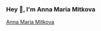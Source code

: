 ### Hey 👋, I'm Anna Maria Mitkova



<!--
**pproxidevengwes/pproxidevengwes** is a ✨ _special_ ✨ repository because its `README.md` (this file) appears on your GitHub profile.

Here are some ideas to get you started:

- 🔭 I’m currently working on ...
- 🌱 I’m currently learning ...
- 👯 I’m looking to collaborate on ...
- 🤔 I’m looking for help with ...
- 💬 Ask me about ...
- 📫 How to reach me: ...
- 😄 Pronouns: ...
- ⚡ Fun fact: ...
-->

<div class="badge-base LI-profile-badge" data-locale="en_US" data-size="medium" data-theme="dark" data-type="VERTICAL" data-vanity="anna-maria-mitkova-5459a3173" data-version="v1"><a class="badge-base__link LI-simple-link" href="https://bg.linkedin.com/in/anna-maria-mitkova-5459a3173?trk=profile-badge">Anna Maria Mitkova</a></div>
              
